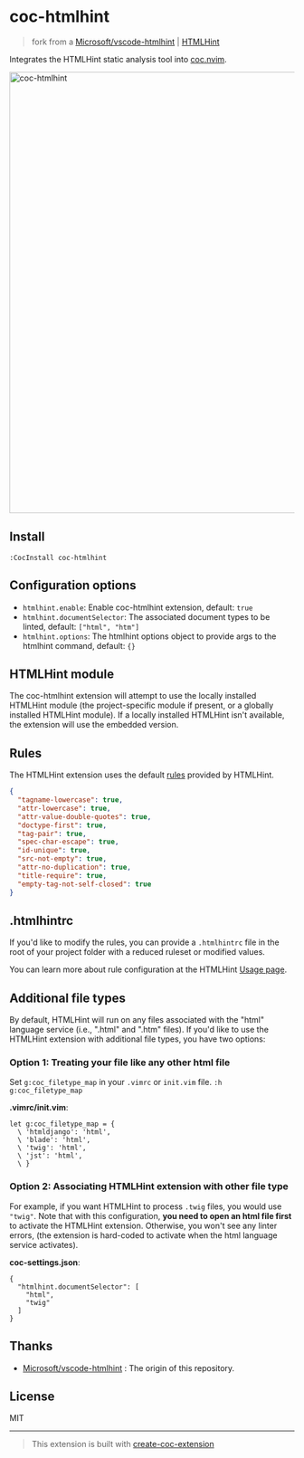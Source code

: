 # coc-htmlhint

> fork from a [Microsoft/vscode-htmlhint](https://github.com/Microsoft/vscode-htmlhint) | [HTMLHint](https://marketplace.visualstudio.com/items?itemName=mkaufman.HTMLHint)

Integrates the HTMLHint static analysis tool into [coc.nvim](https://github.com/neoclide/coc.nvim).

<img width="780" alt="coc-htmlhint" src="https://user-images.githubusercontent.com/188642/108600922-232c3b00-73dd-11eb-911a-bee9984c50ab.png">

## Install

`:CocInstall coc-htmlhint`

## Configuration options

- `htmlhint.enable`: Enable coc-htmlhint extension, default: `true`
- `htmlhint.documentSelector`: The associated document types to be linted, default: `["html", "htm"]`
- `htmlhint.options`: The htmlhint options object to provide args to the htmlhint command, default: `{}`

## HTMLHint module

The coc-htmlhint extension will attempt to use the locally installed HTMLHint module (the project-specific module if present, or a globally installed HTMLHint module). If a locally installed HTMLHint isn't available, the extension will use the embedded version.

## Rules

The HTMLHint extension uses the default [rules](https://github.com/htmlhint/HTMLHint/wiki/Usage#about-rules) provided by HTMLHint.

```json
{
  "tagname-lowercase": true,
  "attr-lowercase": true,
  "attr-value-double-quotes": true,
  "doctype-first": true,
  "tag-pair": true,
  "spec-char-escape": true,
  "id-unique": true,
  "src-not-empty": true,
  "attr-no-duplication": true,
  "title-require": true,
  "empty-tag-not-self-closed": true
}
```

## .htmlhintrc

If you'd like to modify the rules, you can provide a `.htmlhintrc` file in the root of your project folder with a reduced ruleset or modified values.

You can learn more about rule configuration at the HTMLHint [Usage page](https://github.com/htmlhint/HTMLHint/wiki/Usage).

## Additional file types

By default, HTMLHint will run on any files associated with the "html" language service (i.e., ".html" and ".htm" files). If you'd like to use the HTMLHint extension with additional file types, you have two options:

### Option 1: Treating your file like any other html file

Set `g:coc_filetype_map` in your `.vimrc` or `init.vim` file. `:h g:coc_filetype_map`

**.vimrc/init.vim**:

```
let g:coc_filetype_map = {
  \ 'htmldjango': 'html',
  \ 'blade': 'html',
  \ 'twig': 'html',
  \ 'jst': 'html',
  \ }
```

### Option 2: Associating HTMLHint extension with other file type

For example, if you want HTMLHint to process `.twig` files, you would use `"twig"`. Note that with this configuration, **you need to open an html file first** to activate the HTMLHint extension. Otherwise, you won't see any linter errors, (the extension is hard-coded to activate when the html language service activates).

**coc-settings.json**:

```
{
  "htmlhint.documentSelector": [
    "html",
    "twig"
  ]
}
```

## Thanks

- [Microsoft/vscode-htmlhint](https://github.com/Microsoft/vscode-htmlhint) : The origin of this repository.

## License

MIT

---

> This extension is built with [create-coc-extension](https://github.com/fannheyward/create-coc-extension)
